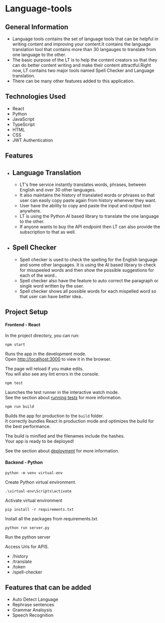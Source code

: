 # Language-tools
<h2>General Information</h2>
<ul>
  <li>Language tools contains the set of language tools that can be helpful in writing content and improving your content.It contains the language translation tool that contains more than 30 langauges to translate from one language to the other.
</li>
  <li>The basic purpose of the LT is to help the content creators so that they can do better content writing and make their content attractful.Right now, LT contains two major tools named Spell Checker and Language translation.
</li>
  <li>There can be many other features added to this application.</li>
</ul>
<h2>Technologies Used</h2>
<ul>
  <li> React</li>
  <li> Python</li>
  <li> JavaScript</li>
  <li> TypeScript</li>
  <li> HTML</li>
  <li> CSS</li>
  <li> JWT Authentication</li>
 </ul>
<h2> Features</h2>
<ul>
<li><h2>Language Translation</h2> <ul>
  <li>LT's free service instantly translates words, phrases, between English and over 30 other languages.</li>
  <li>It also maintains the history of translated words or phrases so that user can easily copy paste again from history whenever they want.</li>
  <li>User have the ability to copy and paste the input and output text anywhere.</li>
  <li>LT is using the Python AI based library to translate the one language to the other.</li>
  <li>If anyone wants to buy the API endpoint then LT can also provide the subscription to that as well.</li>
 </ul></li>
<li><h2>Spell Checker</h2> <ul>
  <li>Spell checker is used to check the spelling for the English language and some other languages. It is using the AI based library to check for misspeeled words and then show the possible suggestions for each of the word..</li>
  <li>Spell checker also have the feature to auto correct the paragraph or single word written by the user.</li>
  <li>Spell checker shows all possible words for each mispelled word so that user can have better idea..</li>
 </ul></li>
</ul>
<h2> Project Setup</h2>
<h4>Frontend - React</h3>
In the project directory, you can run:

 `npm start`

Runs the app in the development mode.\
Open [http://localhost:3000](http://localhost:3000) to view it in the browser.

The page will reload if you make edits.\
You will also see any lint errors in the console.

 `npm test`

Launches the test runner in the interactive watch mode.\
See the section about [running tests](https://facebook.github.io/create-react-app/docs/running-tests) for more information.

`npm run build`

Builds the app for production to the `build` folder.\
It correctly bundles React in production mode and optimizes the build for the best performance.

The build is minified and the filenames include the hashes.\
Your app is ready to be deployed!

See the section about [deployment](https://facebook.github.io/create-react-app/docs/deployment) for more information.
<h4>Backend - Python</h3>

`python -m venv virtual-env`

Create Python virtual environment.

`.\virtual-env\Scripts\activate `

Activate virtual environment

`pip install -r requirements.txt`

Install all the packages from requirements.txt.

`python run server.py`

Run the python server

Access Urls for APIS.
<ul>
  <li>/history</li>
  <li>/translate</li>
  <li>/token</li>
  <li>/spell-checker</li>
 </ul>
<h2> Features that can be added</h2>
<ul>
  <li>Auto Detect Language</li>
  <li>Rephrase sentences</li>
  <li>Grammar Analsysis</li>
  <li>Speech Recognition</li>
 </ul>

